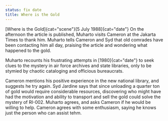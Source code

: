 ```yaml
---
status: fix date
title: Where is the Gold
---
```

[Where is the Gold]{cat="scene"}[5 July 1988]{cat="date"}  On the afternoon the article is published, Muharto visits Cameron at the Jakarta Times to thank him. Muharto tells Cameron and Syd that old comrades have been contacting him all day, praising the article and wondering what happened to the gold. 

Muharto recounts his frustrating attempts in [1980]{cat="date"} to seek clues to the mystery in air force archives and state libraries, only to be stymied by chaotic cataloging and officious bureaucrats. 

Cameron mentions his positive experience in the new national library, and suggests he try again.  Syd Jardine says that since unloading a quarter ton of gold would require considerable resources, discovering who might have had the motivation and ability to transport and sell the gold could solve the mystery of RI-002. Muharto agrees, and asks Cameron if he would be willing to help. Cameron agrees with some enthusiasm, saying he knows just the person who can assist tehm. 
